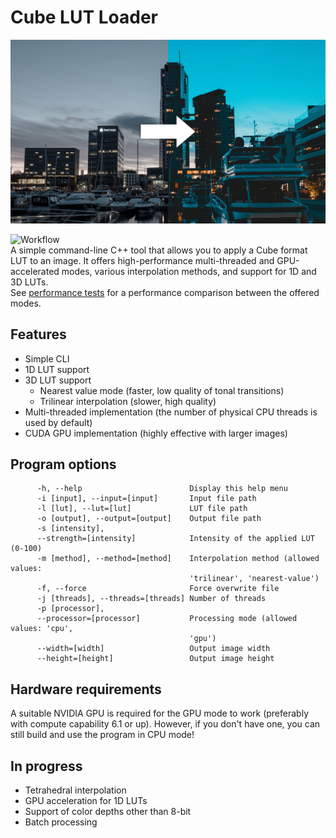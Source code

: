 # Cube LUT Loader
<center><img src="docs/example_pic.jpg" alt="drawing" width="600"/></center>

![Workflow](https://github.com/JakubOchnik/Cube-LUT-Loader/actions/workflows/build-and-test.yml/badge.svg)  
A simple command-line C++ tool that allows you to apply a Cube format LUT to an image.
It offers high-performance multi-threaded and GPU-accelerated modes, various interpolation methods, and support for 1D and 3D LUTs.  
See [performance tests](PERFORMANCE.md) for a performance comparison between the offered modes.

## Features
- Simple CLI
- 1D LUT support
- 3D LUT support
    - Nearest value mode (faster, low quality of tonal transitions)
    - Trilinear interpolation (slower, high quality)
- Multi-threaded implementation (the number of physical CPU threads is used by default)
- CUDA GPU implementation (highly effective with larger images)

## Program options
```
      -h, --help                        Display this help menu
      -i [input], --input=[input]       Input file path
      -l [lut], --lut=[lut]             LUT file path
      -o [output], --output=[output]    Output file path
      -s [intensity],
      --strength=[intensity]            Intensity of the applied LUT (0-100)
      -m [method], --method=[method]    Interpolation method (allowed values:
                                        'trilinear', 'nearest-value')
      -f, --force                       Force overwrite file
      -j [threads], --threads=[threads] Number of threads
      -p [processor],
      --processor=[processor]           Processing mode (allowed values: 'cpu',
                                        'gpu')
      --width=[width]                   Output image width
      --height=[height]                 Output image height
```

## Hardware requirements
A suitable NVIDIA GPU is required for the GPU mode to work (preferably with compute capability 6.1 or up).
However, if you don't have one, you can still build and use the program in CPU mode!

## In progress
- Tetrahedral interpolation
- GPU acceleration for 1D LUTs
- Support of color depths other than 8-bit
- Batch processing

